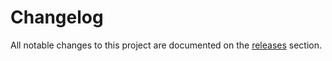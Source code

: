 # Changelog

All notable changes to this project are documented on the [releases](releases)
section.
